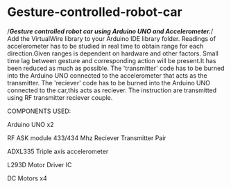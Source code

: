 # Gesture-controlled-robot-car
/***Gesture controlled robot car using Arduino UNO and Accelerometer.***/
Add the VirtualWire library to your Arduino IDE library folder.
Readings of accelerometer has to be studied in real time to obtain range for each direction.Given ranges is dependent on hardware and other factors.
Small time lag between gesture and corresponding action will be present.It has been reduced as much as possible.
The 'transmitter' code has to be burned into the Arduino UNO connected to the accelerometer that acts as the transmitter.
The 'reciever' code has to be burned into the Arduino UNO connected to the car,this acts as reciever.
The instruction are transmitted using RF transmitter reciever couple.

COMPONENTS USED:

Arduino UNO x2

RF ASK module 433/434 Mhz Reciever Transmitter Pair

ADXL335 Triple axis accelerometer

L293D Motor Driver IC

DC Motors x4
